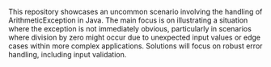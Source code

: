 This repository showcases an uncommon scenario involving the handling of ArithmeticException in Java.  The main focus is on illustrating a situation where the exception is not immediately obvious, particularly in scenarios where division by zero might occur due to unexpected input values or edge cases within more complex applications. Solutions will focus on robust error handling, including input validation.